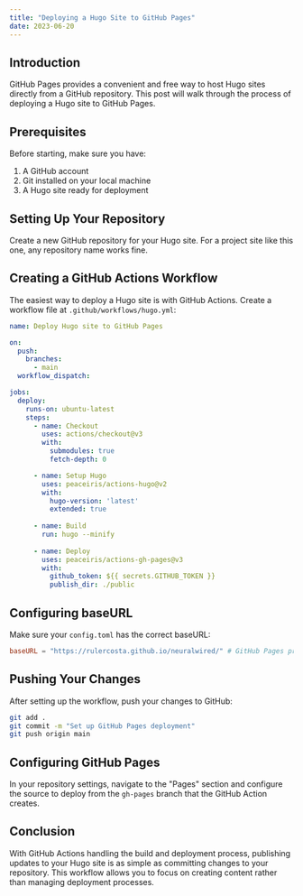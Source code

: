 ```yaml
---
title: "Deploying a Hugo Site to GitHub Pages"
date: 2023-06-20
---
```


## Introduction

GitHub Pages provides a convenient and free way to host Hugo sites directly from a GitHub repository. This post will walk through the process of deploying a Hugo site to GitHub Pages.

## Prerequisites

Before starting, make sure you have:

1. A GitHub account
2. Git installed on your local machine
3. A Hugo site ready for deployment

## Setting Up Your Repository

Create a new GitHub repository for your Hugo site. For a project site like this one, any repository name works fine.

## Creating a GitHub Actions Workflow

The easiest way to deploy a Hugo site is with GitHub Actions. Create a workflow file at `.github/workflows/hugo.yml`:

```yaml
name: Deploy Hugo site to GitHub Pages

on:
  push:
    branches:
      - main
  workflow_dispatch:

jobs:
  deploy:
    runs-on: ubuntu-latest
    steps:
      - name: Checkout
        uses: actions/checkout@v3
        with:
          submodules: true
          fetch-depth: 0

      - name: Setup Hugo
        uses: peaceiris/actions-hugo@v2
        with:
          hugo-version: 'latest'
          extended: true
          
      - name: Build
        run: hugo --minify
        
      - name: Deploy
        uses: peaceiris/actions-gh-pages@v3
        with:
          github_token: ${{ secrets.GITHUB_TOKEN }}
          publish_dir: ./public
```

## Configuring baseURL

Make sure your `config.toml` has the correct baseURL:

```toml
baseURL = "https://rulercosta.github.io/neuralwired/" # GitHub Pages project site URL
```

## Pushing Your Changes

After setting up the workflow, push your changes to GitHub:

```bash
git add .
git commit -m "Set up GitHub Pages deployment"
git push origin main
```

## Configuring GitHub Pages

In your repository settings, navigate to the "Pages" section and configure the source to deploy from the `gh-pages` branch that the GitHub Action creates.

## Conclusion

With GitHub Actions handling the build and deployment process, publishing updates to your Hugo site is as simple as committing changes to your repository. This workflow allows you to focus on creating content rather than managing deployment processes.
